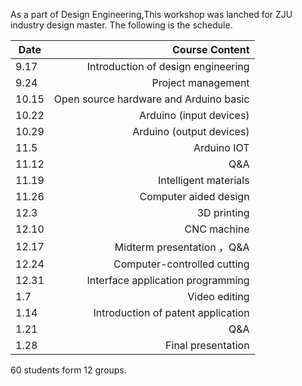 As a part of Design Engineering,This workshop was lanched for ZJU industry design master.
The following is the schedule.

| Date        | Course Content           | 
| ------------- | -----:|	
| 9.17      | Introduction of design engineering | 
| 9.24      | Project management      |  
| 10.15 | Open source hardware and Arduino basic  |  
| 10.22      | Arduino (input devices)     |  
| 10.29 | Arduino (output devices)      |  
| 11.5     | Arduino IOT     |  
| 11.12 | Q&A      |  
|11.19     |Intelligent materials     |  
| 11.26 | Computer aided design      |  
| 12.3     | 3D printing      |  
| 12.10 | CNC machine      |   
| 12.17     | Midterm presentation ，Q&A     |  
| 12.24 | Computer-controlled cutting      |  
| 12.31      | Interface application programming  |  
| 1.7 | Video editing      |  
| 1.14      | Introduction of patent application |  
| 1.21 | Q&A     |  
| 1.28 | Final presentation    |  

60 students form 12 groups.




